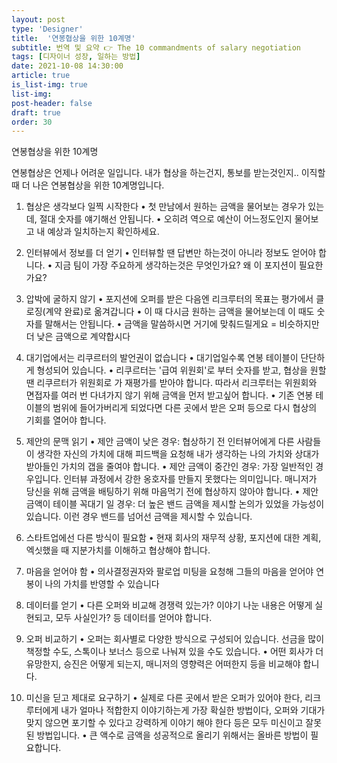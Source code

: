 ```yaml
---
layout: post
type: 'Designer'
title:  '연봉협상을 위한 10계명'
subtitle: 번역 및 요약 👉 The 10 commandments of salary negotiation
tags: [디자이너 성장, 일하는 방법]
date: 2021-10-08 14:30:00
article: true
is_list-img: true
list-img: 
post-header: false
draft: true
order: 30
---
```


연봉협상을 위한 10계명

연봉협상은 언제나 어려운 일입니다. 내가 협상을 하는건지, 통보를 받는것인지.. 이직할 때 더 나은 연봉협상을 위한 10계명입니다.

1. 협상은 생각보다 일찍 시작한다
• 첫 만남에서 원하는 금액을 물어보는 경우가 있는데, 절대 숫자를 얘기해선 안됩니다.
• 오히려 역으로 예산이 어느정도인지 물어보고 내 예상과 일치하는지 확인하세요.

2. 인터뷰에서 정보를 더 얻기
• 인터뷰할 땐 답변만 하는것이 아니라 정보도 얻어야 합니다.
• 지금 팀이 가장 주요하게 생각하는것은 무엇인가요? 왜 이 포지션이 필요한가요?

3. 압박에 굴하지 않기
• 포지션에 오퍼를 받은 다음엔 리크루터의 목표는 평가에서 클로징(계약 완료)로 옮겨갑니다
• 이 때 다시금 원하는 금액을 물어보는데 이 때도 숫자를 말해서는 안됩니다.
• 금액을 말씀하시면 거기에 맞춰드릴게요 = 비슷하지만 더 낮은 금액으로 계약합시다

4. 대기업에서는 리쿠르터의 발언권이 없습니다
• 대기업일수록 연봉 테이블이 단단하게 형성되어 있습니다.
• 리쿠르터는 '급여 위원회'로 부터 숫자를 받고, 협상을 원할 땐 리쿠르터가 위원회로 가 재평가를 받아야 합니다. 따라서 리크루터는 위원회와 면접자를 여러 번 다녀가지 않기 위해 금액을 먼저 받고싶어 합니다.
• 기존 연봉 테이블의 범위에 들어가버리게 되었다면 다른 곳에서 받은 오퍼 등으로 다시 협상의 기회를 열어야 합니다.

5. 제안의 문맥 읽기
• 제안 금액이 낮은 경우: 협상하기 전 인터뷰어에게 다른 사람들이 생각한 자신의 가치에 대해 피드백을 요청해 내가 생각하는 나의 가치와 상대가 받아들인 가치의 갭을 줄여야 합니다.
• 제안 금액이 중간인 경우: 가장 일반적인 경우입니다. 인터뷰 과정에서 강한 옹호자를 만들지 못했다는 의미입니다. 매니저가 당신을 위해 금액을 배팅하기 위해 마음먹기 전에 협상하지 않아야 합니다.
• 제안 금액이 테이블 꼭대기 일 경우: 더 높은 밴드 금액을 제시할 논의가 있었을 가능성이 있습니다. 이런 경우 밴드를 넘어선 금액을 제시할 수 있습니다.

6. 스타트업에선 다른 방식이 필요함
• 현재 회사의 재무적 상황, 포지션에 대한 계획, 엑싯했을 때 지분가치를 이해하고 협상해야 합니다.

7. 마음을 얻어야 함
• 의사결정권자와 팔로업 미팅을 요청해 그들의 마음을 얻어야 연봉이 나의 가치를 반영할 수 있습니다

8. 데이터를 얻기
• 다른 오퍼와 비교해 경쟁력 있는가? 이야기 나눈 내용은 어떻게 실현되고, 모두 사실인가? 등 데이터를 얻어야 합니다.

9. 오퍼 비교하기
• 오퍼는 회사별로 다양한 방식으로 구성되어 있습니다. 선금을 많이 책정할 수도, 스톡이나 보너스 등으로 나눠져 있을 수도 있습니다.
• 어떤 회사가 더 유망한지, 승진은 어떻게 되는지, 매니저의 영향력은 어떠한지 등을 비교해야 합니다.

10. 미신을 딛고 제대로 요구하기
• 실제로 다른 곳에서 받은 오퍼가 있어야 한다, 리크루터에게 내가 얼마나 적합한지 이야기하는게 가장 확실한 방법이다, 오퍼와 기대가 맞지 않으면 포기할 수 있다고 강력하게 이야기 해야 한다 등은 모두 미신이고 잘못된 방법입니다.
• 큰 액수로 금액을 성공적으로 올리기 위해서는 올바른 방법이 필요합니다.